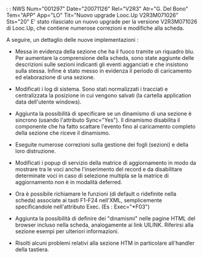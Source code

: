  :  : NWS Num="001297" Date="20071126" Rel="V2R3" Atr="G. Del Bono" Tem="APP" App="LO" Tit="Nuovo upgrade Looc.Up V2R3M071026" Sts="20"
E' stato rilasciato un nuovo upgrade per la versione V2R3M071026 di Looc.Up, che contiene numerose
correzioni e modifiche alla scheda.

A seguire, un dettaglio delle nuove implementazioni : 

- Messa in evidenza della sezione che ha il fuoco tramite un riquadro blu. Per aumentare la
comprensione della scheda, sono state aggiunte delle descrizioni sulle sezioni indicanti gli eventi
agganciati e che insistono sulla stessa. Infine è stato messo in evidenza il periodo di caricamento
ed elaborazione di una sezione.

- Modificati i log di sistema. Sono stati normalizzati i tracciati e centralizzata la posizione in
cui vengono salvati (la cartella application data dell'utente windows).

- Aggiunta la possibilità di specificare se un dinamismo di una sezione è sincrono (usando
l'attributo Sync="Yes"). Il dinamismo disabilita il componente che ha fatto scattare l'evento fino
al caricamento completo della sezione che riceve il dinamismo.

- Eseguite numerose correzioni sulla gestione dei fogli (sezioni) e della loro distruzione.

- Modificati i popup di servizio della matrice di aggiornamento in modo da mostrare tra le voci
anche l'inserimento del record e da disabilitare determinate voci in caso di selezione multipla se
la matrice di aggiornamento non è in modalità deferred.

- Ora è possibile richiamare le funzioni (di default o ridefinite nella scheda) associate ai tasti
F1-F24 nell'XML, semplicemente specificandole nell'attributo Exec. (Es :  Exec="\*F03") 
- Aggiunta la possibilità di definire dei "dinamismi" nelle  pagine HTML del browser incluso nella
scheda, analogamente ai link UILINK. Riferirsi alla sezione esempi per ulteriori informazioni.

- Risolti alcuni problemi relativi alla sezione HTM in particolare all'handler della tastiera.
